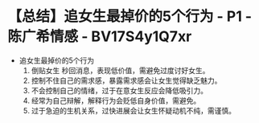 # 【总结】追女生最掉价的5个行为 - P1 - 陈广希情感 - BV17S4y1Q7xr

-   追女生最掉价的5个行为
    1.  倒贴女生 秒回消息，表现低价值，需避免过度讨好女生。
    2.  控制不住自己的需求感，暴露需求感会让女生觉得缺乏魅力。
    3.  不会控制自己的情绪，过于在意女生反应会降低吸引力。
    4.  经常为自己辩解，解释行为会贬低自身价值，需避免。
    5.  过于急迫的生机关系，过快进展会让女生怀疑动机不纯，需谨慎。
